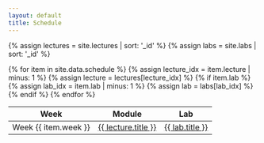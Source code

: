 ```yaml
---
layout: default
title: Schedule
---
```


{% assign lectures = site.lectures | sort: '_id' %}
{% assign labs = site.labs | sort: '_id' %}
<table>
  <thead><tr>
  <th>Week</th><th>Module</th><th>Lab</th>
  </tr></thead>
  <tbody>
  {% for item in site.data.schedule %}
  {% assign lecture_idx = item.lecture | minus: 1 %}
  {% assign lecture = lectures[lecture_idx] %}
    <tr>
      <td>Week {{ item.week }}</td>
      <td><a href="{{ lecture.id }}">{{ lecture.title }}</a></td>
      {% if item.lab %}
      {% assign lab_idx = item.lab | minus: 1 %}
      {% assign lab = labs[lab_idx] %}
      <td><a href="{{ lab.id }}">{{ lab.title }}</a></td>
      {% endif %}
    </tr>
  {% endfor %}
  </tbody>
</table>
